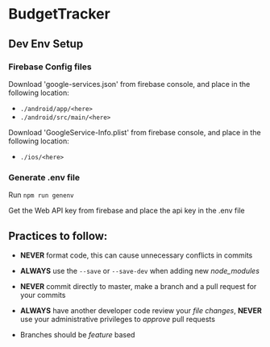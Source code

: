 # BudgetTracker

## Dev Env Setup

### Firebase Config files

Download 'google-services.json' from firebase console, and place in the following location:

- `./android/app/<here>`
- `./android/src/main/<here>`

Download 'GoogleService-Info.plist' from firebase console, and place in the following location:
- `./ios/<here>`

### Generate .env file

Run `npm run genenv`

Get the Web API key from firebase and place the api key in the .env file

## Practices to follow:

-   **NEVER** format code, this can cause unnecessary conflicts in commits

-   **ALWAYS** use the `--save` or `--save-dev` when adding new _node_modules_

-   **NEVER** commit directly to master, make a branch and a pull request for your commits

-   **ALWAYS** have another developer code review your _file changes_, **NEVER** use your administrative privileges to _approve_ pull requests

-   Branches should be _feature_ based
